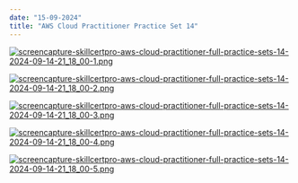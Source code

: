 ```yaml
---
date: "15-09-2024"
title: "AWS Cloud Practitioner Practice Set 14"
---
```

<a href="/images/screencapture-skillcertpro-aws-cloud-practitioner-full-practice-sets-14-2024-09-14-21_18_00-1.png" target="_blank"><img src="/images/screencapture-skillcertpro-aws-cloud-practitioner-full-practice-sets-14-2024-09-14-21_18_00-1.png" alt="screencapture-skillcertpro-aws-cloud-practitioner-full-practice-sets-14-2024-09-14-21_18_00-1.png" /></a>

<a href="/images/screencapture-skillcertpro-aws-cloud-practitioner-full-practice-sets-14-2024-09-14-21_18_00-2.png" target="_blank"><img src="/images/screencapture-skillcertpro-aws-cloud-practitioner-full-practice-sets-14-2024-09-14-21_18_00-2.png" alt="screencapture-skillcertpro-aws-cloud-practitioner-full-practice-sets-14-2024-09-14-21_18_00-2.png" /></a>

<a href="/images/screencapture-skillcertpro-aws-cloud-practitioner-full-practice-sets-14-2024-09-14-21_18_00-3.png" target="_blank"><img src="/images/screencapture-skillcertpro-aws-cloud-practitioner-full-practice-sets-14-2024-09-14-21_18_00-3.png" alt="screencapture-skillcertpro-aws-cloud-practitioner-full-practice-sets-14-2024-09-14-21_18_00-3.png" /></a>

<a href="/images/screencapture-skillcertpro-aws-cloud-practitioner-full-practice-sets-14-2024-09-14-21_18_00-4.png" target="_blank"><img src="/images/screencapture-skillcertpro-aws-cloud-practitioner-full-practice-sets-14-2024-09-14-21_18_00-4.png" alt="screencapture-skillcertpro-aws-cloud-practitioner-full-practice-sets-14-2024-09-14-21_18_00-4.png" /></a>

<a href="/images/screencapture-skillcertpro-aws-cloud-practitioner-full-practice-sets-14-2024-09-14-21_18_00-5.png" target="_blank"><img src="/images/screencapture-skillcertpro-aws-cloud-practitioner-full-practice-sets-14-2024-09-14-21_18_00-5.png" alt="screencapture-skillcertpro-aws-cloud-practitioner-full-practice-sets-14-2024-09-14-21_18_00-5.png" /></a>